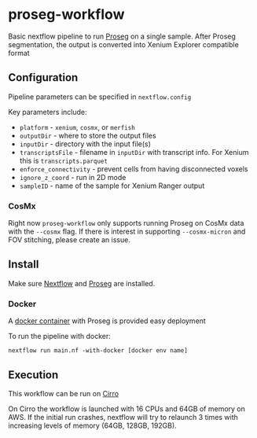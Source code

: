 # proseg-workflow
Basic nextflow pipeline to run [Proseg](https://github.com/dcjones/proseg) on a single sample.
After Proseg segmentation, the output is converted into Xenium Explorer compatible format

## Configuration
Pipeline parameters can be specified in `nextflow.config`

Key parameters include:
* `platform` - `xenium`, `cosmx`, or `merfish`
* `outputDir` - where to store the output files
* `inputDir` - directory with the input file(s)
* `transcriptsFile` - filename in `inputDir` with transcript info. For Xenium this is `transcripts.parquet`
* `enforce_connectivity` - prevent cells from having disconnected voxels
* `ignore_z_coord` - run in 2D mode
* `sampleID` - name of the sample for Xenium Ranger output

### CosMx
Right now `proseg-workflow` only supports running Proseg on CosMx data with the `--cosmx` flag. If there is interest
in supporting `--cosmx-micron` and FOV stitching, please create an issue. 

## Install
Make sure [Nextflow](https://github.com/nextflow-io/nextflow) and [Proseg](https://github.com/dcjones/proseg) are installed.

### Docker
A [docker container](https://hub.docker.com/repository/docker/tbencomo/proseg/general) with Proseg is provided easy deployment

To run the pipeline with docker:
```
nextflow run main.nf -with-docker [docker env name]
```

## Execution
This workflow can be run on [Cirro](https://cirro.bio/)

On Cirro the workflow is launched with 16 CPUs and 64GB of memory on AWS. If the initial run crashes, nextflow will try to relaunch 3 times with increasing levels of memory (64GB, 128GB, 192GB).
